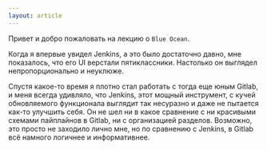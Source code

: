 ```yaml
---
layout: article
---
```

Привет и добро пожаловать на лекцию о `Blue Ocean`.

Когда я впервые увидел Jenkins, а это было достаточно давно, мне показалось, что его UI верстали пятиклассники. Настолько он выглядел непропорционально и неуклюже.

Спустя какое-то время я плотно стал работать с тогда еще юным Gitlab, и меня всегда удивляло, что Jenkins, этот мощный инструмент, с кучей обновляемого функционала выглядит так несуразно и даже не пытается как-то улучшить себя. Он не шел ни в какое сравнение с ни красивыми схемами пайплайнов в Gitlab, ни с организацией разделов. Возможно, это просто не заходило лично мне, но по сравнению с Jenkins, в Gitlab всё намного логичнее и информативнее.
